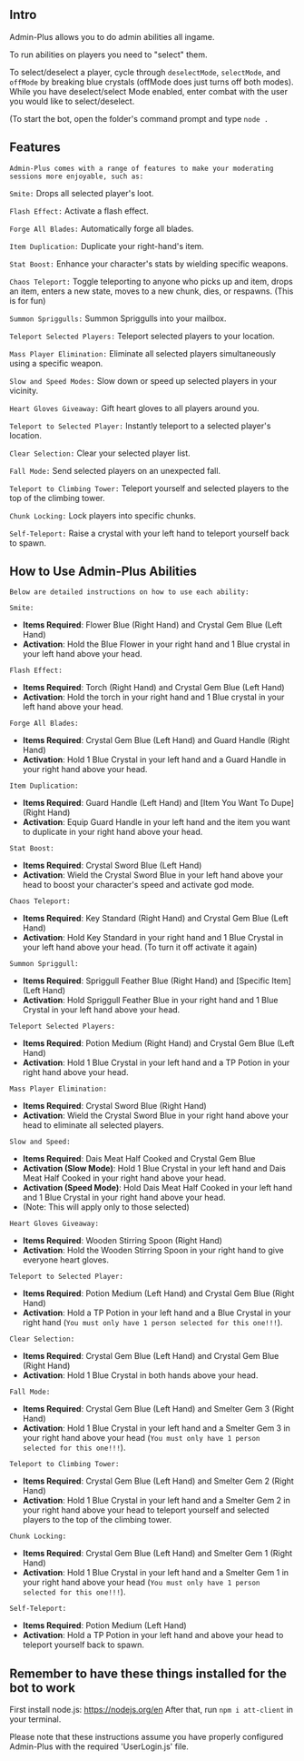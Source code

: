 ## **Intro**

Admin-Plus allows you to do admin abilities all ingame.

To run abilities on players you need to "select" them.

To select/deselect a player, cycle through `deselectMode`, `selectMode`, and `offMode` by breaking blue crystals (offMode does just turns off both modes).
While you have deselect/select Mode enabled, enter combat with the user you would like to select/deselect.

(To start the bot, open the folder's command prompt and type `node .`

## **Features**

`Admin-Plus comes with a range of features to make your moderating sessions more enjoyable, such as:`

`Smite:` Drops all selected player's loot.

`Flash Effect:` Activate a flash effect.

`Forge All Blades:` Automatically forge all blades.

`Item Duplication:` Duplicate your right-hand's item.

`Stat Boost:` Enhance your character's stats by wielding specific weapons.

`Chaos Teleport:` Toggle teleporting to anyone who picks up and item, drops an item, enters a new state, moves to a new chunk, dies, or respawns. (This is for fun)

`Summon Spriggulls:` Summon Spriggulls into your mailbox.

`Teleport Selected Players:` Teleport selected players to your location.

`Mass Player Elimination:` Eliminate all selected players simultaneously using a specific weapon.

`Slow and Speed Modes:` Slow down or speed up selected players in your vicinity.

`Heart Gloves Giveaway:` Gift heart gloves to all players around you.

`Teleport to Selected Player:` Instantly teleport to a selected player's location.

`Clear Selection:` Clear your selected player list.

`Fall Mode:` Send selected players on an unexpected fall.

`Teleport to Climbing Tower:` Teleport yourself and selected players to the top of the climbing tower.

`Chunk Locking:` Lock players into specific chunks.

`Self-Teleport:` Raise a crystal with your left hand to teleport yourself back to spawn.

## **How to Use Admin-Plus Abilities**
`Below are detailed instructions on how to use each ability:`

`Smite:`
  - **Items Required**: Flower Blue (Right Hand) and Crystal Gem Blue (Left Hand)
  - **Activation**: Hold the Blue Flower in your right hand and 1 Blue crystal in your left hand above your head.

`Flash Effect:`
  - **Items Required**: Torch (Right Hand) and Crystal Gem Blue (Left Hand)
  - **Activation**: Hold the torch in your right hand and 1 Blue crystal in your left hand above your head.

`Forge All Blades:`
  - **Items Required**: Crystal Gem Blue (Left Hand) and Guard Handle (Right Hand)
  - **Activation**: Hold 1 Blue Crystal in your left hand and a Guard Handle in your right hand above your head.

`Item Duplication:`
  - **Items Required**: Guard Handle (Left Hand) and [Item You Want To Dupe] (Right Hand)
  - **Activation**: Equip Guard Handle in your left hand and the item you want to duplicate in your right hand above your head.

`Stat Boost:`
  - **Items Required**: Crystal Sword Blue (Left Hand)
  - **Activation**: Wield the Crystal Sword Blue in your left hand above your head to boost your character's speed and activate god mode.

`Chaos Teleport:`
  - **Items Required**: Key Standard (Right Hand) and Crystal Gem Blue (Left Hand)
  - **Activation**: Hold Key Standard in your right hand and 1 Blue Crystal in your left hand above your head. (To turn it off activate it again)

`Summon Spriggull:`
  - **Items Required**: Spriggull Feather Blue (Right Hand) and [Specific Item] (Left Hand)
  - **Activation**: Hold Spriggull Feather Blue in your right hand and 1 Blue Crystal in your left hand above your head.

`Teleport Selected Players:`
  - **Items Required**: Potion Medium (Right Hand) and Crystal Gem Blue (Left Hand)
  - **Activation**: Hold 1 Blue Crystal in your left hand and a TP Potion in your right hand above your head.

`Mass Player Elimination:`
  - **Items Required**: Crystal Sword Blue (Right Hand)
  - **Activation**: Wield the Crystal Sword Blue in your right hand above your head to eliminate all selected players.

`Slow and Speed:`
  - **Items Required**: Dais Meat Half Cooked and Crystal Gem Blue
  - **Activation (Slow Mode)**: Hold 1 Blue Crystal in your left hand and Dais Meat Half Cooked in your right hand above your head.
  - **Activation (Speed Mode)**: Hold Dais Meat Half Cooked in your left hand and 1 Blue Crystal in your right hand above your head.
  - (Note: This will apply only to those selected)

`Heart Gloves Giveaway:`
  - **Items Required**: Wooden Stirring Spoon (Right Hand)
  - **Activation**: Hold the Wooden Stirring Spoon in your right hand to give everyone heart gloves.

`Teleport to Selected Player:`
  - **Items Required**: Potion Medium (Left Hand) and Crystal Gem Blue (Right Hand)
  - **Activation**: Hold a TP Potion in your left hand and a Blue Crystal in your right hand (`You must only have 1 person selected for this one!!!`).

`Clear Selection:`
  - **Items Required**: Crystal Gem Blue (Left Hand) and Crystal Gem Blue (Right Hand)
  - **Activation**: Hold 1 Blue Crystal in both hands above your head.

`Fall Mode:`
  - **Items Required**: Crystal Gem Blue (Left Hand) and Smelter Gem 3 (Right Hand)
  - **Activation**: Hold 1 Blue Crystal in your left hand and a Smelter Gem 3 in your right hand above your head (`You must only have 1 person selected for this one!!!`).

`Teleport to Climbing Tower:`
  - **Items Required**: Crystal Gem Blue (Left Hand) and Smelter Gem 2 (Right Hand)
  - **Activation**: Hold 1 Blue Crystal in your left hand and a Smelter Gem 2 in your right hand above your head to teleport yourself and selected players to the top of the climbing tower.

`Chunk Locking:`
  - **Items Required**: Crystal Gem Blue (Left Hand) and Smelter Gem 1 (Right Hand)
  - **Activation**: Hold 1 Blue Crystal in your left hand and a Smelter Gem 1 in your right hand above your head (`You must only have 1 person selected for this one!!!`).

`Self-Teleport:`
  - **Items Required**: Potion Medium (Left Hand)
  - **Activation**: Hold a TP Potion in your left hand and above your head to teleport yourself back to spawn.

## **Remember to have these things installed for the bot to work**
   First install node.js: https://nodejs.org/en
   After that, run `npm i att-client` in your terminal.
   
Please note that these instructions assume you have properly configured Admin-Plus with the required 'UserLogin.js' file.

